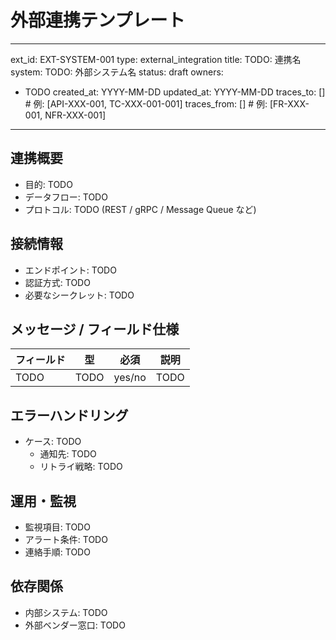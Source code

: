 # 外部連携テンプレート

---
ext_id: EXT-SYSTEM-001
type: external_integration
title: TODO: 連携名
system: TODO: 外部システム名
status: draft
owners:
  - TODO
created_at: YYYY-MM-DD
updated_at: YYYY-MM-DD
traces_to: []           # 例: [API-XXX-001, TC-XXX-001-001]
traces_from: []         # 例: [FR-XXX-001, NFR-XXX-001]
---

## 連携概要
- 目的: TODO
- データフロー: TODO
- プロトコル: TODO (REST / gRPC / Message Queue など)

## 接続情報
- エンドポイント: TODO
- 認証方式: TODO
- 必要なシークレット: TODO

## メッセージ / フィールド仕様
| フィールド | 型 | 必須 | 説明 |
| ---------- | -- | ---- | ---- |
| TODO       | TODO | yes/no | TODO |

## エラーハンドリング
- ケース: TODO
  - 通知先: TODO
  - リトライ戦略: TODO

## 運用・監視
- 監視項目: TODO
- アラート条件: TODO
- 連絡手順: TODO

## 依存関係
- 内部システム: TODO
- 外部ベンダー窓口: TODO
